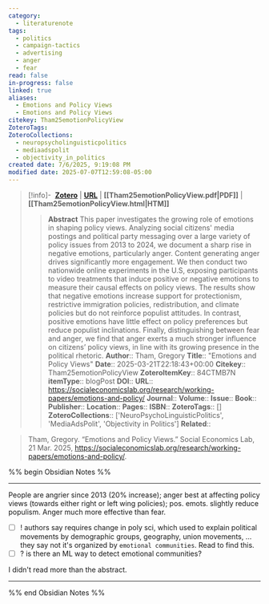 ```yaml
---
category:
  - literaturenote
tags:
  - politics
  - campaign-tactics
  - advertising
  - anger
  - fear
read: false
in-progress: false
linked: true
aliases:
  - Emotions and Policy Views
  - Emotions and Policy Views
citekey: Tham25emotionPolicyView
ZoteroTags: 
ZoteroCollections:
  - neuropsycholinguisticpolitics
  - mediaadspolit
  - objectivity_in_politics
created date: 7/6/2025, 9:19:08 PM
modified date: 2025-07-07T12:59:08-05:00
---
```


> [!info]- &nbsp;[**Zotero**](zotero://select/library/items/84CTMB7N)  | [**URL**](https://socialeconomicslab.org/research/working-papers/emotions-and-policy/) | **[[Tham25emotionPolicyView.pdf|PDF]]** | **[[Tham25emotionPolicyView.html|HTM]]**
>> **Abstract**
> This paper investigates the growing role of emotions in shaping policy views. Analyzing social citizens' media postings and political party messaging over a large variety of policy issues from 2013 to 2024, we document a sharp rise in negative emotions, particularly anger. Content generating anger drives significantly more engagement. We then conduct two nationwide online experiments in the U.S, exposing participants to video treatments that induce positive or negative emotions to measure their causal effects on policy views. The results show that negative emotions increase support for protectionism, restrictive immigration policies, redistribution, and climate policies but do not reinforce populist attitudes. In contrast, positive emotions have little effect on policy preferences but reduce populist inclinations. Finally, distinguishing between fear and anger, we find that anger exerts a much stronger influence on citizens’ policy views, in line with its growing presence in the political rhetoric.
> > **Author**:: Tham, Gregory
> **Title**:: "Emotions and Policy Views"
> **Date**:: 2025-03-21T22:18:43+00:00
> **Citekey**:: Tham25emotionPolicyView
> **ZoteroItemKey**:: 84CTMB7N
> **itemType**:: blogPost
> **DOI**:: 
> **URL**:: https://socialeconomicslab.org/research/working-papers/emotions-and-policy/
> **Journal**:: 
> **Volume**:: 
> **Issue**:: 
> **Book**:: 
> **Publisher**:: 
> **Location**:: 
> **Pages**:: 
> **ISBN**:: 
> **ZoteroTags**:: []
> **ZoteroCollections**:: ['NeuroPsychoLinguisticPolitics', 'MediaAdsPolit', 'Objectivity in Politics']
> **Related**::

>  Tham, Gregory. “Emotions and Policy Views.” Social Economics Lab, 21 Mar. 2025, https://socialeconomicslab.org/research/working-papers/emotions-and-policy/.

%% begin Obsidian Notes %%
___
People are angrier since 2013 (20% increase); anger best at affecting policy views (towards either right or left wing policies); pos. emots. slightly reduce populism.  Anger much more effective than fear. 

- [ ] ! authors say requires change in poly sci, which used to explain political movements by demographic groups, geography, union movements, ...  they say not it's organized by `emotional communities`.  Read to find this.
- [ ] ? is there an ML way to detect emotional communities?

I didn't read more than the abstract.
___
%% end Obsidian Notes %%
 
